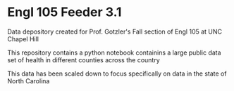 # Engl 105 Feeder 3.1
Data depository created for Prof. Gotzler's Fall section of Engl 105 at UNC Chapel Hill

This repository contains a python notebook containins a large public data set of health in different counties across the country 

This data has been scaled down to focus specifically on data in the state of North Carolina

